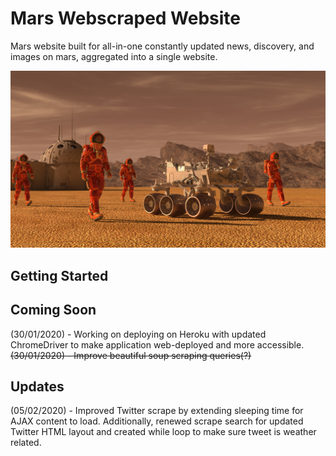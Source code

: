 # Mars Webscraped Website

Mars website built for all-in-one constantly updated news, discovery, and images on mars, aggregated into a single website.

![mission_to_mars](Images/mission_to_mars.png)

## Getting Started

## Coming Soon
(30/01/2020) - Working on deploying on Heroku with updated ChromeDriver to make application web-deployed and more accessible.\
~~(30/01/2020) - Improve beautiful soup scraping queries(?)~~
## Updates
(05/02/2020) - Improved Twitter scrape by extending sleeping time for AJAX content to load. 
Additionally, renewed scrape search for updated Twitter HTML layout and created while loop to make sure 
tweet is weather related.